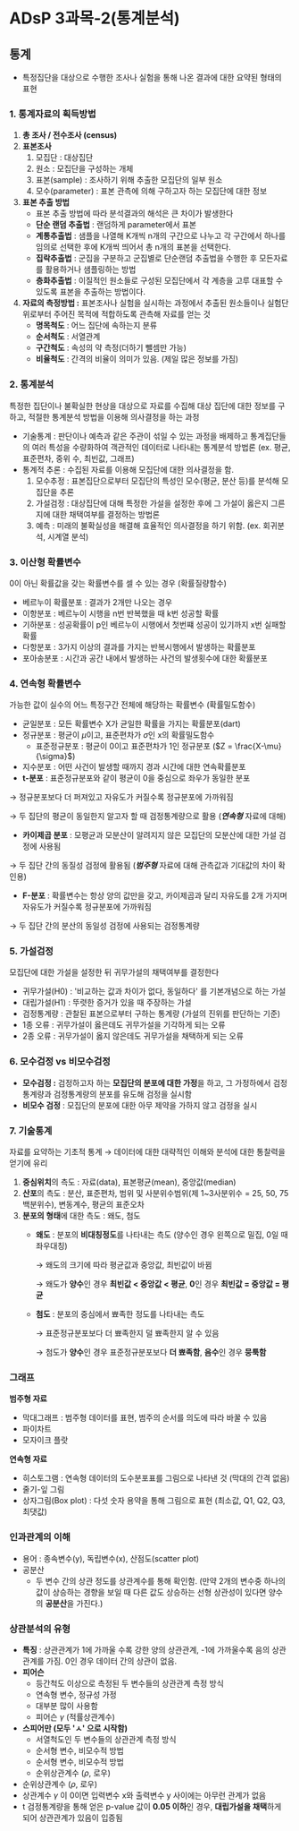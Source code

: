 # ADsP 3과목-2(통계분석)

## 통계

- 특정집단을 대상으로 수행한 조사나 실험을 통해 나온 결과에 대한 요약된 형태의 표현

### 1. 통계자료의 획득방법

1. **총 조사 / 전수조사 (census)** 
2. **표본조사**
    1. 모집단 : 대상집단
    2. 원소 : 모집단을 구성하는 개체
    3. 표본(sample) : 조사하기 위해 추출한 모집단의 일부 원소
    4. 모수(parameter) : 표본 관측에 의해 구하고자 하는 모집단에 대한 정보
3. **표본 추출 방법**
    - 표본 추출 방법에 따라 분석결과의 해석은 큰 차이가 발생한다
    - **단순 랜덤 추출법** : 랜덤하게 parameter에서 표본
    - **계통추출법** : 샘플을 나열해 K개씩 n개의 구간으로 나누고 각 구간에서 하나를 임의로 선택한 후에 K개씩 띄어서 총 n개의 표본을 선택한다.
    - **집락추출법** : 군집을 구분하고 군집별로 단순랜덤 추출법을 수행한 후 모든자료를 활용하거나 샘플링하는 방법
    - **층화추출법** : 이질적인 원소들로 구성된 모집단에서 각 계층을 고루 대표할 수 있도록 표본을 추출하는 방법이다.
4. **자료의 측정방법 :** 표본조사나 실험을 실시하는 과정에서 추출된 원소들이나 실험단위로부터 주어진 목적에 적합하도록 관측해 자료를 얻는 것
    - **명목척도** : 어느 집단에 속하는지 분류
    - **순서척도** : 서열관계
    - **구간척도** : 속성의 약 측정(더하기 뺄셈만 가능)
    - **비율척도** : 간격의 비율이 의미가 있음. (제일 많은 정보를 가짐)

### 2. 통계분석

특정한 집단이나 불확실한 현상을 대상으로 자료를 수집해 대상 집단에 대한 정보를 구하고, 적절한 통계분석 방법을 이용해 의사결정을 하는 과정

- 기술통계 : 판단이나 예측과 같은 주관이 섞일 수 있는 과정을 배제하고 통계집단들의 여러 특성을 수량화하여 객관적인 데이터로 나타내는 통계분석 방법론 (ex. 평균, 표준편차, 중위 수, 최빈값, 그래프)
- 통계적 추론 : 수집된 자료를 이용해 모집단에 대한 의사결정을 함.
    1. 모수추정 : 표본집단으로부터 모집단의 특성인 모수(평균, 분산 등)를 분석해 모집단을 추론
    2. 가설검정 : 대상집단에 대해 특정한 가설을 설정한 후에 그 가설이 옳은지 그른지에 대한 채택여부를 결정하는 방법론
    3. 예측  : 미래의 불확실성을 해결해 효율적인 의사결정을 하기 위함. (ex. 회귀분석, 시계열 분석)

### 3. 이산형 확률변수

0이 아닌 확률값을 갖는 확률변수를 셀 수 있는 경우 (확률질량함수)

- 베르누이 확률분포 : 결과가 2개만 나오는 경우
- 이항분포 : 베르누이 시행을 n번 반복했을 때 k번 성공할 확률
- 기하분포 : 성공확률이 p인 베르누이 시행에서 첫번쨰 성공이 있기까지 x번 실패할 확률
- 다항분포 : 3가지 이상의 결과를 가지는 반복시행에서 발생하는 확률분포
- 포아송분포 : 시간과 공간 내에서 발생하는 사건의 발생횟수에 대한 확률분포

### 4. 연속형 확률변수

가능한 값이 실수의 어느 특정구간 전체에 해당하는 확률변수 (확률밀도함수)

- 균일분포 : 모든 확률변수 X가 균일한 확률을 가지는 확률분포(dart)
- 정규분포 : 평균이 $\mu$이고, 표준편차가 $\sigma$인 x의 확률밀도함수
    - 표준정규분포 : 평균이 0이고 표준편차가 1인 정규분포 ($Z = \frac{X-\mu}{\sigma}$)
- 지수분포 : 어떤 사건이 발생할 때까지 경과 시간에 대한 연속확률분포
- **t-분포** : 표준정규분포와 같이 평균이 0을 중심으로 좌우가 동일한 분포

→ 정규분포보다 더 퍼져있고 자유도가 커질수록 정규분포에 가까워짐

→ 두 집단의 평균이 동일한지 알고자 할 때 검정통계량으로 활용 (***연속형*** 자료에 대해)

- **카이제곱 분포** : 모평균과 모분산이 알려지지 않은 모집단의 모분산에 대한 가설 검정에 사용됨

→ 두 집단 간의 동질성 검정에 활용됨 (***범주형*** 자료에 대해 관측값과 기대값의 차이 확인용)

- **F-분포** : 확률변수는 항상 양의 값만을 갖고, 카이제곱과 달리 자유도를 2개 가지며 자유도가 커질수록 정규분포에 가까워짐

→ 두 집단 간의 분산의 동일성 검정에 사용되는 검정통계량

### 5. 가설검정

모집단에 대한 가설을 설정한 뒤 귀무가설의 채택여부를 결정한다

- 귀무가설(H0) : '비교하는 값과 차이가 없다, 동일하다' 를 기본개념으로 하는 가설
- 대립가설(H1) : 뚜렷한 증거가 있을 때 주장하는 가설
- 검정통계량 : 관찰된 표본으로부터 구하는 통계량 (가설의 진위를 판단하는 기준)
- 1종 오류 : 귀무가설이 옳은데도 귀무가설을 기각하게 되는 오류
- 2종 오류 : 귀무가설이 옳지 않은데도 귀무가설을 채택하게 되는 오류

### 6. 모수검정 vs 비모수검정

- **모수검정 :** 검정하고자 하는 **모집단의 분포에 대한 가정**을 하고, 그 가정하에서 검정통계량과 검정통계량의 분포를 유도해 검정을 실시함
- **비모수 검정** : 모집단의 분포에 대한 아무 제약을 가하지 않고 검정을 실시

### 7. 기술통계

자료를 요약하는 기초적 통계 → 데이터에 대한 대략적인 이해와 분석에 대한 통찰력을 얻기에 유리

1. **중심위치**의 측도 : 자료(data), 표본평균(mean), 중앙값(median)
2. **산포**의 측도 : 분산, 표준편차, 범위 및 사분위수범위(제 1~3사분위수 = 25, 50, 75 백분위수), 변동계수, 평균의 표준오차
3. **분포의 형태**에 대한 측도 : 왜도, 첨도
    - **왜도** : 분포의 **비대칭정도**를 나타내는 측도 (양수인 경우 왼쪽으로 밀집, 0일 때 좌우대칭)
        
        → 왜도의 크기에 따라 평균값과 중앙값, 최빈값이 바뀜
        
        → 왜도가 **양수**인 경우 **최빈값 < 중앙값 < 평균**, **0**인 경우 **최빈값 = 중앙값 = 평균**
        
    - **첨도** : 분포의 중심에서 뾰족한 정도를 나타내는 측도
        
        → 표준정규분포보다 더 뾰족한지 덜 뾰족한지 알 수 있음
        
        → 첨도가 **양수**인 경우 표준정규분포보다 **더 뾰족함**, **음수**인 경우 **뭉툭함**
        

### 그래프

**범주형 자료**

- 막대그래프 : 범주형 데이터를 표현, 범주의 순서를 의도에 따라 바꿀 수 있음
- 파이차트
- 모자이크 플랏

**연속형 자료**

- 히스토그램 : 연속형 데이터의 도수분포표를 그림으로 나타낸 것 (막대의 간격 없음)
- 줄기-잎 그림
- 상자그림(Box plot) : 다섯 숫자 용약을 통해 그림으로 표현 (최소값, Q1, Q2, Q3, 최댓값)

### 인과관계의 이해

- 용어 : 종속변수(y), 독립변수(x), 산점도(scatter plot)
- 공분산
    - 두 변수 간의 상관 정도를 상관계수를 통해 확인함. (만약 2개의 변수중 하나의 값이 상승하는 경향을 보일 때 다른 값도 상승하는 선형 상관성이 있다면 양수의 **공분산**을 가진다.)

### 상관분석의 유형

- **특징** : 상관관계가 1에 가까울 수록 강한 양의 상관관계, -1에 가까울수록 음의 상관관계를 가짐. 0인 경우 데이터 간의 상관이 없음.
- **피어슨**
    - 등간척도 이상으로 측정된 두 변수들의 상관관계 측정 방식
    - 연속형 변수, 정규성 가정
    - 대부분 많이 사용함
    - 피어슨 $\gamma$ (적률상관계수)
- **스피어만 (모두 'ㅅ' 으로 시작함)**
    - 서열척도인 두 변수들의 상관관계 측정 방식
    - 순서형 변수, 비모수적 방법
    - 순서형 변수, 비모수적 방법
    - 순위상관계수 ($\rho$, 로우)
- 순위상관계수 ($\rho$, 로우)
- 상관계수 $\gamma$ 이 0이면 입력변수 x와 출력변수 y 사이에는 아무런 관계가 없음
- t 검정통계량을 통해 얻은 p-value 값이 **0.05 이하**인 경우, **대립가설을 채택**하게 되어 상관관계가 있음이 입증됨

